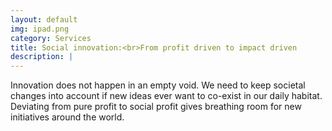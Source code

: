 ```yaml
---
layout: default
img: ipad.png
category: Services
title: Social innovation:<br>From profit driven to impact driven
description: |
---
```

Innovation does not happen in an empty void. We need to keep societal changes into account if new ideas ever want to co-exist in our daily habitat. Deviating from pure profit to social profit gives breathing room for new initiatives around the world. 
